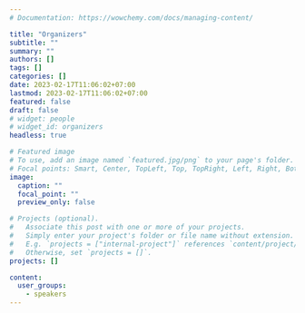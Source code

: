 ```yaml
---
# Documentation: https://wowchemy.com/docs/managing-content/

title: "Organizers"
subtitle: ""
summary: ""
authors: []
tags: []
categories: []
date: 2023-02-17T11:06:02+07:00
lastmod: 2023-02-17T11:06:02+07:00
featured: false
draft: false
# widget: people
# widget_id: organizers
headless: true

# Featured image
# To use, add an image named `featured.jpg/png` to your page's folder.
# Focal points: Smart, Center, TopLeft, Top, TopRight, Left, Right, BottomLeft, Bottom, BottomRight.
image:
  caption: ""
  focal_point: ""
  preview_only: false

# Projects (optional).
#   Associate this post with one or more of your projects.
#   Simply enter your project's folder or file name without extension.
#   E.g. `projects = ["internal-project"]` references `content/project/deep-learning/index.md`.
#   Otherwise, set `projects = []`.
projects: []

content:
  user_groups:
    - speakers
---
```

